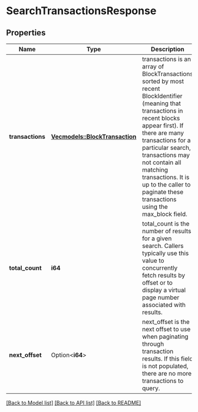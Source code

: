 # SearchTransactionsResponse

## Properties

Name | Type | Description | Notes
------------ | ------------- | ------------- | -------------
**transactions** | [**Vec<models::BlockTransaction>**](BlockTransaction.md) | transactions is an array of BlockTransactions sorted by most recent BlockIdentifier (meaning that transactions in recent blocks appear first).  If there are many transactions for a particular search, transactions may not contain all matching transactions. It is up to the caller to paginate these transactions using the max_block field.  | 
**total_count** | **i64** | total_count is the number of results for a given search. Callers typically use this value to concurrently fetch results by offset or to display a virtual page number associated with results.  | 
**next_offset** | Option<**i64**> | next_offset is the next offset to use when paginating through transaction results. If this field is not populated, there are no more transactions to query.  | [optional]

[[Back to Model list]](../README.md#documentation-for-models) [[Back to API list]](../README.md#documentation-for-api-endpoints) [[Back to README]](../README.md)


